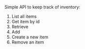 Simple API to keep track of inventory:

1. List all items
2. Get item by id
3. Retrieve
4. Add
5. Create a new item
6. Remove an item
